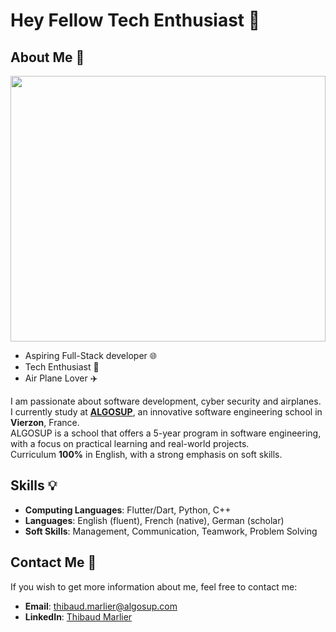 # Hey Fellow Tech Enthusiast 👋

## About Me 🚀

<img src="https://media.licdn.com/dms/image/D4E22AQE_PCRKAqQsmg/feedshare-shrink_2048_1536/0/1716558595031?e=1720656000&v=beta&t=Pr-1Ot1t-SP2eba9x-NEu1qmb4WA6e5oPyClogvbrvo"
width = 100% height = 425>
</br>

- Aspiring Full-Stack developer 🌐
- Tech Enthusiast 🤖
- Air Plane Lover ✈️

I am passionate about software development, cyber security and airplanes.
I currently study at [**ALGOSUP**](https://algosup.com/en.html), an innovative software engineering school in **Vierzon**, France. \
ALGOSUP is a school that offers a 5-year program in software engineering, with a focus on practical learning and real-world projects. \
Curriculum **100%** in English, with a strong emphasis on soft skills.

## Skills 💡

- **Computing Languages**: Flutter/Dart, Python, C++
- **Languages**: English (fluent), French (native), German (scholar)
- **Soft Skills**: Management, Communication, Teamwork, Problem Solving

## Contact Me 📧

If you wish to get more information about me, feel free to contact me:

- **Email**: thibaud.marlier@algosup.com
- **LinkedIn**: [Thibaud Marlier](https://www.linkedin.com/in/thibaudmarlier/)
